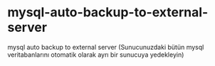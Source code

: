 # mysql-auto-backup-to-external-server
mysql auto backup to external server (Sunucunuzdaki bütün mysql veritabanlarını otomatik olarak ayrı bir sunucuya yedekleyin)
